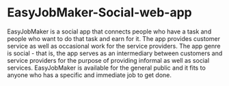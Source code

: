 # EasyJobMaker-Social-web-app
EasyJobMaker is a social app that connects people who have a task and people who want to do that task and earn for it. The app provides customer service as well as occasional work for the service providers. The app genre is social - that is, the app serves as an intermediary between customers and service providers for the purpose of providing informal as well as social services. EasyJobMaker is available for the general public and it fits to anyone who has a specific and immediate job to get done. 
